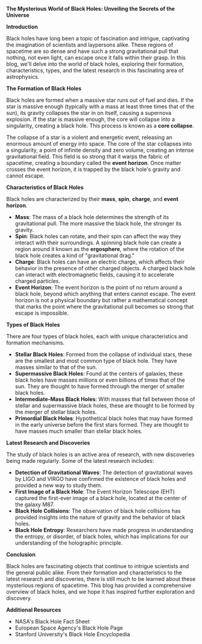  **The Mysterious World of Black Holes: Unveiling the Secrets of the Universe**

**Introduction**

Black holes have long been a topic of fascination and intrigue, captivating the imagination of scientists and laypersons alike. These regions of spacetime are so dense and have such a strong gravitational pull that nothing, not even light, can escape once it falls within their grasp. In this blog, we'll delve into the world of black holes, exploring their formation, characteristics, types, and the latest research in this fascinating area of astrophysics.

**The Formation of Black Holes**

Black holes are formed when a massive star runs out of fuel and dies. If the star is massive enough (typically with a mass at least three times that of the sun), its gravity collapses the star in on itself, causing a supernova explosion. If the star is massive enough, the core will collapse into a singularity, creating a black hole. This process is known as a **core collapse**.

The collapse of a star is a violent and energetic event, releasing an enormous amount of energy into space. The core of the star collapses into a singularity, a point of infinite density and zero volume, creating an intense gravitational field. This field is so strong that it warps the fabric of spacetime, creating a boundary called the **event horizon**. Once matter crosses the event horizon, it is trapped by the black hole's gravity and cannot escape.

**Characteristics of Black Holes**

Black holes are characterized by their **mass**, **spin**, **charge**, and **event horizon**.

* **Mass**: The mass of a black hole determines the strength of its gravitational pull. The more massive the black hole, the stronger its gravity.  
* **Spin**: Black holes can rotate, and their spin can affect the way they interact with their surroundings. A spinning black hole can create a region around it known as the **ergosphere**, where the rotation of the black hole creates a kind of "gravitational drag."
* **Charge**: Black holes can have an electric charge, which affects their behavior in the presence of other charged objects. A charged black hole can interact with electromagnetic fields, causing it to accelerate charged particles.
* **Event Horizon**: The event horizon is the point of no return around a black hole, beyond which anything that enters cannot escape. The event horizon is not a physical boundary but rather a mathematical concept that marks the point where the gravitational pull becomes so strong that escape is impossible.

**Types of Black Holes**

There are four types of black holes, each with unique characteristics and formation mechanisms.

* **Stellar Black Holes**: Formed from the collapse of individual stars, these are the smallest and most common type of black hole. They have masses similar to that of the sun.
* **Supermassive Black Holes**: Found at the centers of galaxies, these black holes have masses millions or even billions of times that of the sun. They are thought to have formed through the merger of smaller black holes.
* **Intermediate-Mass Black Holes**: With masses that fall between those of stellar and supermassive black holes, these are thought to be formed by the merger of stellar black holes.
* **Primordial Black Holes**: Hypothetical black holes that may have formed in the early universe before the first stars formed. They are thought to have masses much smaller than stellar black holes.

**Latest Research and Discoveries**

The study of black holes is an active area of research, with new discoveries being made regularly. Some of the latest research includes:

* **Detection of Gravitational Waves**: The detection of gravitational waves by LIGO and VIRGO have confirmed the existence of black holes and provided a new way to study them.
* **First Image of a Black Hole**: The Event Horizon Telescope (EHT) captured the first-ever image of a black hole, located at the center of the galaxy M87.
* **Black Hole Collisions**: The observation of black hole collisions has provided insights into the nature of gravity and the behavior of black holes.
* **Black Hole Entropy**: Researchers have made progress in understanding the entropy, or disorder, of black holes, which has implications for our understanding of the holographic principle.

**Conclusion**

Black holes are fascinating objects that continue to intrigue scientists and the general public alike. From their formation and characteristics to the latest research and discoveries, there is still much to be learned about these mysterious regions of spacetime. This blog has provided a comprehensive overview of black holes, and we hope it has inspired further exploration and discovery.

**Additional Resources**

* NASA's Black Hole Fact Sheet
* European Space Agency's Black Hole Page
* Stanford University's Black Hole Encyclopedia